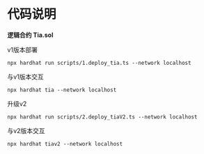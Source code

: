 # 代码说明

**逻辑合约 Tia.sol**

v1版本部署
```shell
npx hardhat run scripts/1.deploy_tia.ts --network localhost
```
与v1版本交互
```shell
npx hardhat tia --network localhost
```
升级v2
```shell
npx hardhat run scripts/2.deploy_tiaV2.ts --network localhost
```
与v2版本交互
```shell
npx hardhat tiav2 --network localhost
```
